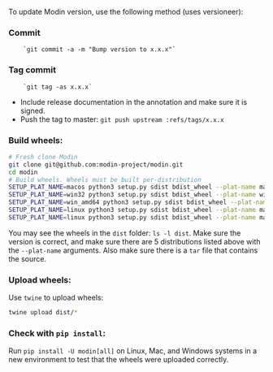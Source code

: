 To update Modin version, use the following method (uses versioneer):

### Commit

        `git commit -a -m "Bump version to x.x.x"`

### Tag commit

        `git tag -as x.x.x`

  * Include release documentation in the annotation and make sure it is signed.
  * Push the tag to master: `git push upstream :refs/tags/x.x.x`

### Build wheels:

```bash
# Fresh clone Modin
git clone git@github.com:modin-project/modin.git
cd modin
# Build wheels. Wheels must be built per-distribution
SETUP_PLAT_NAME=macos python3 setup.py sdist bdist_wheel --plat-name macosx_10_9_x86_64
SETUP_PLAT_NAME=win32 python3 setup.py sdist bdist_wheel --plat-name win32
SETUP_PLAT_NAME=win_amd64 python3 setup.py sdist bdist_wheel --plat-name win_amd64
SETUP_PLAT_NAME=linux python3 setup.py sdist bdist_wheel --plat-name manylinux1_x86_64
SETUP_PLAT_NAME=linux python3 setup.py sdist bdist_wheel --plat-name manylinux1_i686
```

You may see the wheels in the `dist` folder: `ls -l dist`. Make sure the version is correct,
and make sure there are 5 distributions listed above with the `--plat-name` arguments.
Also make sure there is a `tar` file that contains the source.

### Upload wheels:

Use `twine` to upload wheels:

```bash
twine upload dist/*
```

### Check with `pip install`:

Run `pip install -U modin[all]` on Linux, Mac, and Windows systems in a new environment
to test that the wheels were uploaded correctly.

